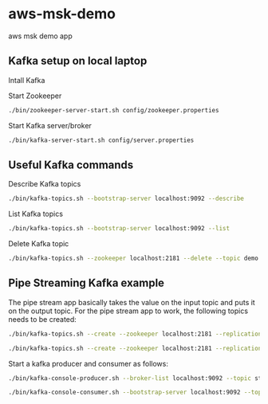 # aws-msk-demo
aws msk demo app

## Kafka setup on local laptop

Intall Kafka

Start Zookeeper

```bash
./bin/zookeeper-server-start.sh config/zookeeper.properties
```

Start Kafka server/broker
```bash
./bin/kafka-server-start.sh config/server.properties
```

## Useful Kafka commands

Describe Kafka topics
```bash
./bin/kafka-topics.sh --bootstrap-server localhost:9092 --describe
```

List Kafka topics
```bash
./bin/kafka-topics.sh --bootstrap-server localhost:9092 --list
```

Delete Kafka topic
```bash
./bin/kafka-topics.sh --zookeeper localhost:2181 --delete --topic demo
```

## Pipe Streaming Kafka example 

The pipe stream app basically takes the value on the input topic and puts it on the output topic.
For the pipe stream app to work, the following topics needs to be created:

```bash
./bin/kafka-topics.sh --create --zookeeper localhost:2181 --replication-factor 1 --partitions 1 --topic streams-pipe-input
```
```bash
./bin/kafka-topics.sh --create --zookeeper localhost:2181 --replication-factor 1 --partitions 1 --topic streams-pipe-output
```

Start a kafka producer and consumer as follows:

```bash
./bin/kafka-console-producer.sh --broker-list localhost:9092 --topic streams-pipe-input
```
```bash
./bin/kafka-console-consumer.sh --bootstrap-server localhost:9092 --topic streams-pipe-output --from-beginning
```



